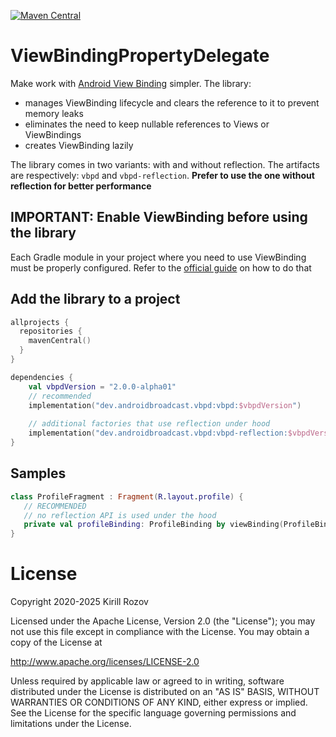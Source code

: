 [![Maven Central](https://maven-badges.herokuapp.com/maven-central/com.github.kirich1409/viewbindingpropertydelegate/badge.svg)](https://maven-badges.herokuapp.com/maven-central/com.github.kirich1409/viewbindingpropertydelegate)

# ViewBindingPropertyDelegate

Make work with [Android View Binding](https://d.android.com/topic/libraries/view-binding) simpler. The library:
- manages ViewBinding lifecycle and clears the reference to it to prevent memory leaks
- eliminates the need to keep nullable references to Views or ViewBindings
- creates ViewBinding lazily

The library comes in two variants: with and without reflection. The artifacts are respectively: `vbpd` and `vbpd-reflection`. **Prefer to use the one without reflection for better performance**

## IMPORTANT: Enable ViewBinding before using the library
Each Gradle module in your project where you need to use ViewBinding must be properly configured. Refer to the [official guide](https://d.android.com/topic/libraries/view-binding) on how to do that 

## Add the library to a project

```kotlin
allprojects {
  repositories {
    mavenCentral()
  }
}

dependencies {
    val vbpdVersion = "2.0.0-alpha01"
    // recommended
    implementation("dev.androidbroadcast.vbpd:vbpd:$vbpdVersion")
    
    // additional factories that use reflection under hood
    implementation("dev.androidbroadcast.vbpd:vbpd-reflection:$vbpdVersion")
}
```

## Samples

```kotlin
class ProfileFragment : Fragment(R.layout.profile) { 
   // RECOMMENDED 
   // no reflection API is used under the hood
   private val profileBinding: ProfileBinding by viewBinding(ProfileBinding::bind)
}
```

# License

   Copyright 2020-2025 Kirill Rozov

   Licensed under the Apache License, Version 2.0 (the "License");
   you may not use this file except in compliance with the License.
   You may obtain a copy of the License at

   http://www.apache.org/licenses/LICENSE-2.0

   Unless required by applicable law or agreed to in writing, software
   distributed under the License is distributed on an "AS IS" BASIS,
   WITHOUT WARRANTIES OR CONDITIONS OF ANY KIND, either express or implied.
   See the License for the specific language governing permissions and
   limitations under the License.
